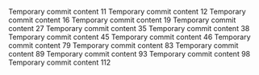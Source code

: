Temporary commit content 11
Temporary commit content 12
Temporary commit content 16
Temporary commit content 19
Temporary commit content 27
Temporary commit content 35
Temporary commit content 38
Temporary commit content 45
Temporary commit content 46
Temporary commit content 79
Temporary commit content 83
Temporary commit content 89
Temporary commit content 93
Temporary commit content 98
Temporary commit content 112
